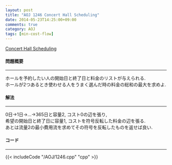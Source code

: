 ```yaml
---
layout: post
title: "AOJ 1246 Concert Hall Scheduling"
date: 2014-05-23T14:25:00+09:00
comments: true
category: AOJ
tags: [min-cost-flow]
---
```


[Concert Hall Scheduling](http://judge.u-aizu.ac.jp/onlinejudge/description.jsp?id=1246)

#### 問題概要

****

ホールを予約したい人の開始日と終了日と料金のリストが与えられる.  
ホールが2つあるとき使わせる人をうまく選んだ時の料金の総和の最大を求めよ.

#### 解法

****

0日->1日->...->365日と容量2, コスト0の辺を張り,  
希望の開始日と終了日に容量1, コストを符号反転した料金の辺を張る.  
あとは流量2の最小費用流を求めてその符号を反転したものを返せば良い.

#### コード

****

{{< includeCode "/AOJ/1246.cpp" "cpp" >}}
